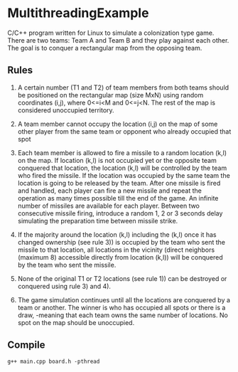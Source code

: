 # MultithreadingExample

C/C++ program written for Linux to simulate a colonization type game. There are two teams: Team A and Team B and they play against each other. The goal is to conquer a rectangular map from the opposing team.

## Rules

1) A certain number (T1 and T2) of team members from both teams should be positioned on the rectangular map (size MxN) using random coordinates (i,j), where 0<=i<M and 0<=j<N. The rest of the map is considered unoccupied territory.

2) A team member cannot occupy the location (i,j) on the map of some other player from the same team or opponent who already occupied that spot

3) Each team member is allowed to fire a missile to a random location (k,l) on the map. If location (k,l) is not occupied yet or the opposite team conquered that location, the location (k,l) will be controlled by the team who fired the missile. If the location was occupied by the same team the location is going to be released by the team. After one missile is fired and handled, each player can fire a new missile and repeat the operation as many times possible till the end of the game. An infinite number of missiles are available for each player. Between two consecutive missile firing, introduce a random 1, 2 or 3 seconds delay simulating the preparation time between missile strike.

4) If the majority around the location (k,l) including the (k,l) once it has changed ownership (see rule 3)) is occupied by the team who sent the missile to that location, all locations in the vicinity (direct neighbors (maximum 8) accessible directly from location (k,l)) will be conquered by the team who sent the missile. 

5) None of the original T1 or T2 locations (see rule 1)) can be destroyed or conquered using rule 3) and 4).

6) The game simulation continues until all the locations are conquered by a team or another. The winner is who has occupied all spots or there is a draw, -meaning that each team owns the same number of locations. No spot on the map should be unoccupied.

## Compile
```
g++ main.cpp board.h -pthread
```
